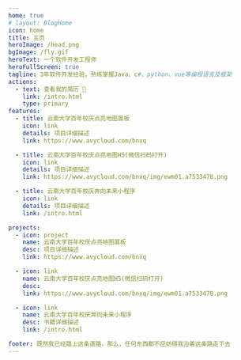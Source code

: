```yaml
---
home: true
# layout: BlogHome
icon: home
title: 主页
heroImage: /head.png
bgImage: /fly.gif
heroText: 一个软件开发工程师
heroFullScreen: true
tagline: 3年软件开发经验，熟练掌握Java、c#、python、vue等编程语言及框架
actions:
  - text: 查看我的简历 🧭
    link: /intro.html
    type: primary
features:
  - title: 云南大学百年校庆点亮地图展板
    icon: link
    details: 项目详细描述
    link: https://www.avycloud.com/bnxq

  - title: 云南大学百年校庆点亮地图H5(微信扫码打开)
    icon: link
    details: 项目详细描述
    link: https://www.avycloud.com/bnxq/img/ewm01.a7533478.png

  - title: 云南大学百年校庆奔向未来小程序
    icon: link
    details: 项目详细描述
    link: /intro.html

projects:
  - icon: project
    name: 云南大学百年校庆点亮地图展板
    desc: 项目详细描述
    link: https://www.avycloud.com/bnxq

  - icon: link
    name: 云南大学百年校庆点亮地图H5(微信扫码打开)
    desc: 
    link: https://www.avycloud.com/bnxq/img/ewm01.a7533478.png

  - icon: link
    name: 云南大学百年校庆奔向未来小程序
    desc: 书籍详细描述
    link: /intro.html

footer: 既然我已经踏上这条道路，那么，任何东西都不应妨碍我沿着这条路走下去
---
```

